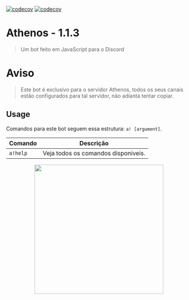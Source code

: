 [![codecov](https://codecov.io/gh/DMVMarcio/Athenos/branch/master/graph/badge.svg)](https://codecov.io/gh/DMVMarcio/Athenos)
[![codecov](https://codecov.io/gh/Snuffinho/athenos708119159/branch/master/graph/badge.svg)](https://codecov.io/gh/Snuffinho/athenos708119159)

# Athenos - 1.1.3
> Um bot feito em JavaScript para o Discord

# Aviso

> Este bot é exclusivo para o servidor Athenos, todos os seus canais estão configurados para tal servidor, não adianta tentar copiar.


## Usage


Comandos para este bot seguem essa estrutura: `a! [argument]`.

| Comando | Descrição
|---------|-------------|
| `a!help` | Veja todos os comandos disponiveis. |

<p align="center">
  <img src="https://i.imgur.com/4JaNmFp.png" width="350"/>
</p>
